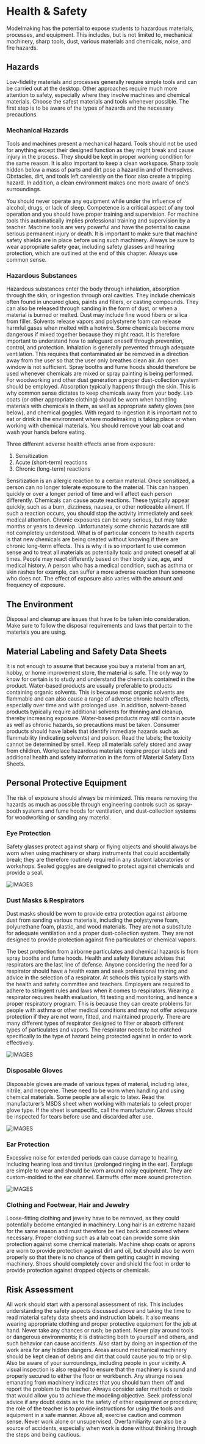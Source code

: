 # Health & Safety

Modelmaking has the potential to expose students to hazardous materials, processes, and equipment. This includes, but is not limited to, mechanical
machinery, sharp tools, dust, various materials and chemicals, noise, and fire hazards.

## Hazards

Low-fidelity materials and processes generally require simple tools and can be carried out at the desktop. Other approaches require much more attention to
safety, especially where they involve machines and chemical materials. Choose the safest materials and tools whenever possible. The first step is to be aware of the types of hazards and the necessary precautions. 

### Mechanical Hazards

Tools and machines present a mechanical hazard. Tools should not be used for anything except their designed function as they might break and cause injury
in the process. They should be kept in proper working condition for the same reason. It is also important to keep a clean workspace. Sharp tools hidden below a mass of parts and dirt pose a hazard in and of themselves. Obstacles, dirt, and tools left carelessly on the floor also create a tripping hazard. In addition, a clean environment makes one more aware of one’s surroundings.

You should never operate any equipment while under the influence of alcohol, drugs, or lack of sleep. Competence is a critical aspect of any tool operation and you should have proper training and supervision. For machine tools this automatically implies professional training and supervision by a teacher. Machine tools are very powerful and have the potential to cause serious permanent injury or death. It is important to make sure that machine safety shields are in place before using such machinery. Always be sure to wear appropriate safety gear, including safety glasses and hearing protection, which are outlined at the end of this chapter. Always use common sense.

### Hazardous Substances

Hazardous substances enter the body through inhalation, absorption through the skin, or ingestion through oral cavities. They include chemicals often found
in uncured glues, paints and fillers, or casting compounds. They can also be released through sanding in the form of dust, or when a material is burned or
melted. Dust may include fine wood fibers or silica from filler. Solvents release vapors and polystyrene foam can release harmful gases when melted with a hotwire. Some chemicals become more dangerous if mixed together because they might react. It is therefore important to understand how to safeguard oneself through prevention, control, and protection.
Inhalation is generally prevented through adequate ventilation. This requires that contaminated air be removed in a direction away from the user so that the user only breathes clean air. An open window is not sufficient. Spray booths and fume hoods should therefore be used whenever chemicals are mixed or spray painting is being performed. For woodworking and other dust generation a proper dust-collection system should be employed.
Absorption typically happens through the skin. This is why common sense dictates to keep chemicals away from your body. Lab coats (or other appropriate
clothing) should be worn when handling materials with chemicals in them, as well as appropriate safety gloves (see below), and chemical goggles.
With regard to ingestion it is important not to eat or drink in the environment where modelmaking is taking place or when working with chemical materials.
You should remove your lab coat and wash your hands before eating.

Three different adverse health effects arise from exposure:
1. Sensitization
2. Acute (short-term) reactions
3. Chronic (long-term) reactions

Sensitization is an allergic reaction to a certain material. Once sensitized, a person can no longer tolerate exposure to the material. This can happen quickly or over a longer period of time and will affect each person differently.
Chemicals can cause acute reactions. These typically appear quickly, such as a burn, dizziness, nausea, or other noticeable ailment. If such a reaction occurs, you should stop the activity immediately and seek medical attention.
Chronic exposures can be very serious, but may take months or years to develop. Unfortunately some chronic hazards are still not completely understood.
What is of particular concern to health experts is that new chemicals are being created without knowing if there are chronic long-term effects. This is why it is so important to use common sense and to treat all materials as potentially toxic and protect oneself at all times. People may react differently based on their body size, age, and medical history. A person who has a medical condition, such as asthma or skin rashes for example, can suffer a more adverse reaction than someone who does not. The effect of exposure also varies with the amount and frequency of exposure.

## The Environment

Disposal and cleanup are issues that have to be taken into consideration. Make sure to follow the disposal requirements and laws that pertain to the materials you are using.

## Material Labeling and Safety Data Sheets

It is not enough to assume that because you buy a material from an art, hobby, or home improvement store, the material is safe. The only way to know for certain is to study and understand the chemicals contained in the product. Water-based products are usually preferable to products containing organic solvents. This is because most organic solvents are flammable and can also cause a range of adverse chronic health effects, especially over time and with prolonged use. In addition, solvent-based products typically require additional solvents for thinning and cleanup, thereby increasing exposure. Water-based products may still contain acute as well as chronic hazards, so precautions must be taken. Consumer products should have labels that identify immediate hazards such as flammability (indicating solvents) and poison. Read the labels; the toxicity cannot be determined by smell. Keep all materials safely stored and away from children. Workplace hazardous materials require proper labels and additional health and safety information in the form of Material Safety Data Sheets. 

## Personal Protective Equipment

The risk of exposure should always be minimized. This means removing the hazards as much as possible through engineering controls such as spray-booth
systems and fume hoods for ventilation, and dust-collection systems for woodworking or sanding any material.

### Eye Protection

Safety glasses protect against sharp or flying objects and should always be worn when using machinery or sharp instruments that could accidentally break; they are therefore routinely required in any student laboratories or workshops. Sealed goggles are designed to protect against chemicals and provide a seal. 

![IMAGES](./images/afbeelding1.png)

### Dust Masks & Respirators

Dust masks should be worn to provide extra protection against airborne dust from sanding various materials, including the polystyrene foam, polyurethane foam, plastic, and wood materials. They are not a substitute for adequate ventilation and a proper dust-collection system. They are not designed to provide protection against fine particulates or chemical vapors.

The best protection from airborne particulates and chemical hazards is from spray booths and fume hoods. Health and safety literature advises that respirators are the last line of defense. Anyone considering the need for a respirator should have a health exam and seek professional training and advice in the selection of a respirator. At schools this typically starts with the health and safety committee and teachers. Employers are required to adhere to stringent rules and laws when it comes to respirators. Wearing a respirator requires health evaluation, fit testing and monitoring, and hence a proper respiratory program. This is because they can create problems for people with asthma or other medical conditions and may not offer adequate protection if they are not worn, fitted, and maintained properly. There are many different types of respirator designed to filter or absorb different types of particulates and vapors. The respirator needs to be matched specifically to the type of hazard being protected against in order to work effectively.

![IMAGES](./images/afbeelding2.png)

### Disposable Gloves

Disposable gloves are made of various types of material, including latex, nitrile, and neoprene. These need to be worn when handling and using chemical
materials. Some people are allergic to latex. Read the manufacturer’s MSDS sheet when working with materials to select proper glove type. If the sheet is unspecific, call the manufacturer. Gloves should be inspected for tears before use and discarded after use.

![IMAGES](./images/afbeelding3.png)

### Ear Protection

Excessive noise for extended periods can cause damage to hearing, including hearing loss and tinnitus (prolonged ringing in the ear). Earplugs are simple to wear and should be worn around noisy equipment. They are custom-molded to the ear channel. Earmuffs offer more sound protection.

![IMAGES](./images/afbeelding4.png)

### Clothing and Footwear, Hair and Jewelry

Loose-fitting clothing and jewelry have to be removed, as they could potentially become entangled in machinery. Long hair is an extreme hazard for the same
reason and must therefore be tied back and covered where necessary. Proper clothing such as a lab coat can provide some skin protection against some
chemical materials. Machine shop coats or aprons are worn to provide protection against dirt and oil, but should also be worn properly so that there is no chance of them getting caught in moving machinery. Shoes should completely cover and shield the foot in order to provide protection against dropped objects
or chemicals.

## Risk Assessment

All work should start with a personal assessment of risk. This includes understanding the safety aspects discussed above and taking the time to read material safety data sheets and instruction labels. It also means wearing appropriate clothing and proper protective equipment for the job at hand.
Never take any chances or rush; be patient. Never play around tools or dangerous environments; it is distracting both to yourself and others, and such
behavior can cause accidents. Also start by doing an inspection of the work area for any hidden dangers. Areas around mechanical machinery should be kept
clean of debris and dirt that could cause you to trip or slip. Also be aware of your surroundings, including people in your vicinity. A visual inspection is also required to ensure that the machinery is sound and properly secured to either the floor or workbench. Any strange noises emanating from machinery indicates that you should turn them off and report the problem to the teacher. Always consider safer methods or tools that would allow you to achieve the modeling objective. Seek professional advice if any doubt exists as to the safety of either equipment or procedure; the role of the teacher is to provide instructions for using the tools and equipment in a safe manner. Above all, exercise caution and common sense. Never work alone or
unsupervised. Overfamiliarity can also be a source of accidents, especially when work is done without thinking through the steps and being cautious.


